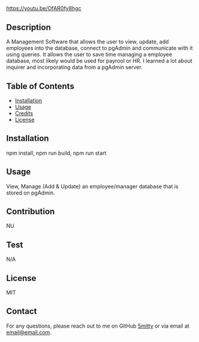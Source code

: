 ## <TeamWeave>

https://youtu.be/OfAR0fy8hgc

## Description

A Management Software that allows the user to view, update, add employees into the database, connect to pgAdmin and communicate with it using queries. 
It allows the user to save time managing a employee database, most likely would be used for payrool or HR. I learned a lot about inquirer and incorporating data from a pgAdmin server.

## Table of Contents

- [Installation](#installation)
- [Usage](#usage)
- [Credits](#credits)
- [License](#license)

## Installation

npm install, npm run build, npm run start

## Usage

View, Manage (Add & Update) an employee/manager database that is stored on pgAdmin.

## Contribution

NU

## Test

N/A

## License

MIT

## Contact

For any questions, please reach out to me on GitHub [5mitty](https://github.com/5mitty) or via email at email@email.com.
